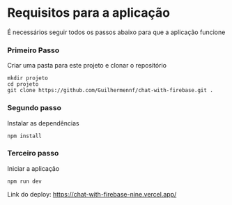 # Requisitos para a aplicação

É necessários seguir todos os passos abaixo para que a aplicação funcione

### Primeiro Passo

Criar uma pasta para este projeto e clonar o repositório

```
mkdir projeto
cd projeto
git clone https://github.com/Guilhermennf/chat-with-firebase.git .
```

### Segundo passo

Instalar as dependências

```
npm install
```

### Terceiro passo

Iniciar a aplicação

```
npm run dev
```

Link do deploy: https://chat-with-firebase-nine.vercel.app/
